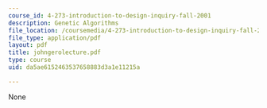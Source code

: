 ```yaml
---
course_id: 4-273-introduction-to-design-inquiry-fall-2001
description: Genetic Algorithms
file_location: /coursemedia/4-273-introduction-to-design-inquiry-fall-2001/da5ae6152463537658883d3a1e11215a_johngerolecture.pdf
file_type: application/pdf
layout: pdf
title: johngerolecture.pdf
type: course
uid: da5ae6152463537658883d3a1e11215a

---
```

None